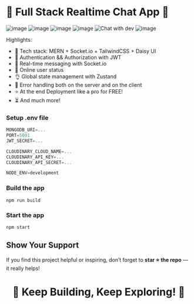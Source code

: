 # 💬 Full Stack Realtime Chat App 💬

![image](https://github.com/user-attachments/assets/2833375a-1dcd-4a46-ab8b-626dd05063f4)
![image](https://github.com/user-attachments/assets/7ab9be1b-d0c6-4657-b84c-06bd45b8f2d8)
![image](https://github.com/user-attachments/assets/aa8fd4c0-244d-40c5-b870-96b129798af3)
![image](https://github.com/user-attachments/assets/5b2e68f4-623d-453a-aee9-cd53d235e19d)
![Chat with dev](https://github.com/user-attachments/assets/d260c862-50b3-4f21-8fd9-96acceb3263c)
![image](https://github.com/user-attachments/assets/bc9d44be-b9ad-4b74-9b88-13941966028d)

Highlights:

- 🌟 Tech stack: MERN + Socket.io + TailwindCSS + Daisy UI
- 🎃 Authentication && Authorization with JWT
- 👾 Real-time messaging with Socket.io
- 🚀 Online user status
- 👌 Global state management with Zustand
- 🐞 Error handling both on the server and on the client
- ⭐ At the end Deployment like a pro for FREE!
- ⏳ And much more!

### Setup .env file

```js
MONGODB_URI=...
PORT=5001
JWT_SECRET=...

CLOUDINARY_CLOUD_NAME=...
CLOUDINARY_API_KEY=...
CLOUDINARY_API_SECRET=...

NODE_ENV=development
```

### Build the app

```shell
npm run build
```

### Start the app

```shell
npm start
```


<h2>Show Your Support</h2>

If you find this project helpful or inspiring, don’t forget to **star ⭐️ the repo** — it really helps!

<h1 align="center">💬 Keep Building, Keep Exploring! 💬</h1>

